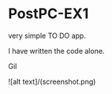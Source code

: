 # PostPC-EX1

very simple TO DO app.

I have written the code alone.

Gil

![alt text]/(screenshot.png)